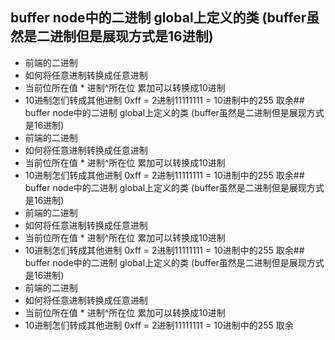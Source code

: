 ## buffer node中的二进制 global上定义的类 (buffer虽然是二进制但是展现方式是16进制)
- 前端的二进制
- 如何将任意进制转换成任意进制
- 当前位所在值 * 进制^所在位 累加可以转换成10进制
- 10进制怎们转成其他进制 0xff = 2进制11111111 = 10进制中的255 取余## buffer node中的二进制 global上定义的类 (buffer虽然是二进制但是展现方式是16进制)
- 前端的二进制
- 如何将任意进制转换成任意进制
- 当前位所在值 * 进制^所在位 累加可以转换成10进制
- 10进制怎们转成其他进制 0xff = 2进制11111111 = 10进制中的255 取余## buffer node中的二进制 global上定义的类 (buffer虽然是二进制但是展现方式是16进制)
- 前端的二进制
- 如何将任意进制转换成任意进制
- 当前位所在值 * 进制^所在位 累加可以转换成10进制
- 10进制怎们转成其他进制 0xff = 2进制11111111 = 10进制中的255 取余## buffer node中的二进制 global上定义的类 (buffer虽然是二进制但是展现方式是16进制)
- 前端的二进制
- 如何将任意进制转换成任意进制
- 当前位所在值 * 进制^所在位 累加可以转换成10进制
- 10进制怎们转成其他进制 0xff = 2进制11111111 = 10进制中的255 取余
